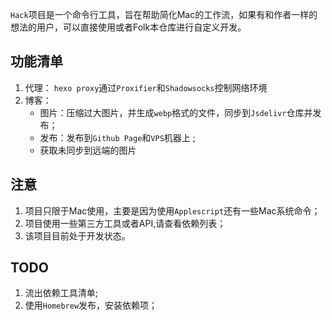 `Hack`项目是一个命令行工具，旨在帮助简化Mac的工作流，如果有和作者一样的
想法的用户，可以直接使用或者Folk本仓库进行自定义开发。
## 功能清单

1. 代理： `hexo proxy`通过`Proxifier`和`Shadowsocks`控制网络环境
2. 博客： 
    * 图片：压缩过大图片，并生成`webp`格式的文件，同步到`Jsdelivr`仓库并发布；
    * 发布：发布到`Github Page`和`VPS`机器上 ;
    * 获取未同步到远端的图片

## 注意

1. 项目只限于Mac使用，主要是因为使用`Applescript`还有一些Mac系统命令；
2. 项目使用一些第三方工具或者API,请查看依赖列表；
3. 该项目目前处于开发状态。


## TODO
1. 流出依赖工具清单;
2. 使用`Homebrew`发布，安装依赖项；